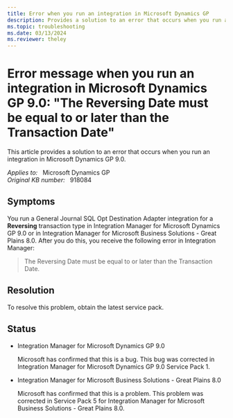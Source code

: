 ```yaml
---
title: Error when you run an integration in Microsoft Dynamics GP
description: Provides a solution to an error that occurs when you run an integration in Microsoft Dynamics GP 9.0.
ms.topic: troubleshooting
ms.date: 03/13/2024
ms.reviewer: theley
---
```

# Error message when you run an integration in Microsoft Dynamics GP 9.0: "The Reversing Date must be equal to or later than the Transaction Date"

This article provides a solution to an error that occurs when you run an integration in Microsoft Dynamics GP 9.0.

_Applies to:_ &nbsp; Microsoft Dynamics GP  
_Original KB number:_ &nbsp; 918084

## Symptoms

You run a General Journal SQL Opt Destination Adapter integration for a **Reversing** transaction type in Integration Manager for Microsoft Dynamics GP 9.0 or in Integration Manager for Microsoft Business Solutions - Great Plains 8.0. After you do this, you receive the following error in Integration Manager:

> The Reversing Date must be equal to or later than the Transaction Date.

## Resolution

To resolve this problem, obtain the latest service pack.

## Status

- Integration Manager for Microsoft Dynamics GP 9.0

    Microsoft has confirmed that this is a bug. This bug was corrected in Integration Manager for Microsoft Dynamics GP 9.0 Service Pack 1.  

- Integration Manager for Microsoft Business Solutions - Great Plains 8.0

    Microsoft has confirmed that this is a problem. This problem was corrected in Service Pack 5 for Integration Manager for Microsoft Business Solutions - Great Plains 8.0.

